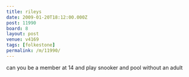 ```yaml
---
title: rileys
date: 2009-01-20T18:12:00.000Z
post: 11990
board: 8
layout: post
venue: v4169
tags: [folkestone]
permalink: /m/11990/
---
```

can you be a member at 14 and play snooker and pool without an adult
